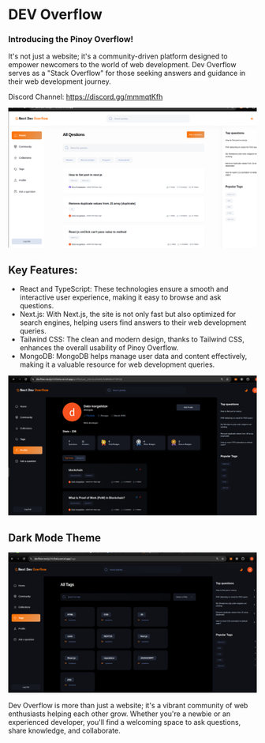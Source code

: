 # DEV Overflow

### Introducing the Pinoy Overflow!

It's not just a website; it's a community-driven platform designed to empower newcomers to the world of web development. Dev Overflow serves as a "Stack Overflow" for those seeking answers and guidance in their web development journey.

Discord Channel: https://discord.gg/mmmqtKfh

![thumb](./public/assets/images/home.png)

## Key Features:

- React and TypeScript: These technologies ensure a smooth and interactive user experience, making it easy to browse and ask questions.
- Next.js: With Next.js, the site is not only fast but also optimized for search engines, helping users find answers to their web development queries.
- Tailwind CSS: The clean and modern design, thanks to Tailwind CSS, enhances the overall usability of Pinoy Overflow.
- MongoDB: MongoDB helps manage user data and content effectively, making it a valuable resource for web development queries.

![1](./public/assets/images/profile.png)

## Dark Mode Theme

![dark](./public/assets/images/dark.png)

Dev Overflow is more than just a website; it's a vibrant community of web enthusiasts helping each other grow. Whether you're a newbie or an experienced developer, you'll find a welcoming space to ask questions, share knowledge, and collaborate.
